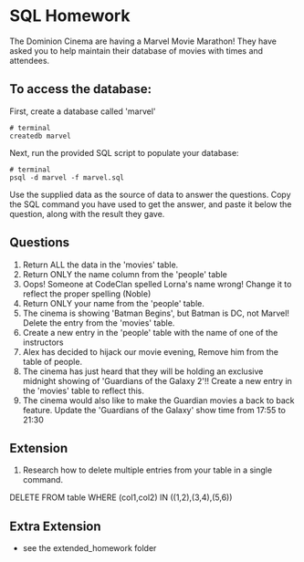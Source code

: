 # SQL Homework

The Dominion Cinema are having a Marvel Movie Marathon! They have asked you to help maintain their database of movies with times and attendees.

## To access the database:

First, create a database called 'marvel'

```
# terminal
createdb marvel
```

Next, run the provided SQL script to populate your database:

```
# terminal
psql -d marvel -f marvel.sql
```

Use the supplied data as the source of data to answer the questions.  Copy the SQL command you have used to get the answer, and paste it below the question, along with the result they gave.

## Questions

1. Return ALL the data in the 'movies' table.
2. Return ONLY the name column from the 'people' table
3. Oops! Someone at CodeClan spelled Lorna's name wrong! Change it to reflect the proper spelling (Noble)
4. Return ONLY your name from the 'people' table.
5. The cinema is showing 'Batman Begins', but Batman is DC, not Marvel! Delete the entry from the 'movies' table.
6. Create a new entry in the 'people' table with the name of one of the instructors
7. Alex has decided to hijack our movie evening, Remove him from the table of people.
8. The cinema has just heard that they will be holding an exclusive midnight showing of 'Guardians of the Galaxy 2'!! Create a new entry in the 'movies' table to reflect this.
9. The cinema would also like to make the Guardian movies a back to back feature. Update the 'Guardians of the Galaxy' show time from 17:55 to 21:30

## Extension

1. Research how to delete multiple entries from your table in a single command.

DELETE FROM table WHERE (col1,col2) IN ((1,2),(3,4),(5,6))

## Extra Extension

- see the extended_homework folder
